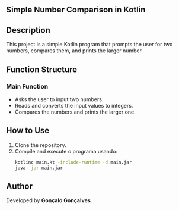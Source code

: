 ## **Simple Number Comparison in Kotlin**

## **Description**

This project is a simple Kotlin program that prompts the user for two numbers, compares them, and prints the larger number.

## **Function Structure**

### **Main Function**
- Asks the user to input two numbers.
- Reads and converts the input values to integers.
- Compares the numbers and prints the larger one.

## **How to Use**

1. Clone the repository.
2. Compile and execute o programa usando:
   ```bash
   kotlinc main.kt -include-runtime -d main.jar
   java -jar main.jar
   
## **Author**

Developed by **Gonçalo Gonçalves**.
